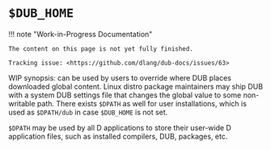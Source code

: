 # `$DUB_HOME`

!!! note "Work-in-Progress Documentation"

    The content on this page is not yet fully finished.

    Tracking issue: <https://github.com/dlang/dub-docs/issues/63>

WIP synopsis: can be used by users to override where DUB places downloaded global content. Linux distro package maintainers may ship DUB with a system DUB settings file that changes the global value to some non-writable path. There exists `$DPATH` as well for user installations, which is used as `$DPATH/dub` in case `$DUB_HOME` is not set.

`$DPATH` may be used by all D applications to store their user-wide D application files, such as installed compilers, DUB, packages, etc.
